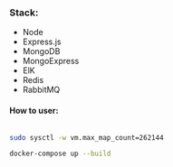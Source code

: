 ### Stack:
- Node
- Express.js
- MongoDB
- MongoExpress
- ElK
- Redis
- RabbitMQ


#### How to user:
```bash

sudo sysctl -w vm.max_map_count=262144

docker-compose up --build
```
